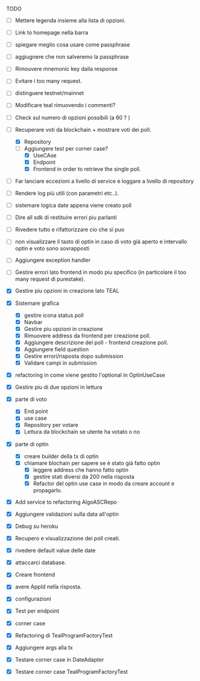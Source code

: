 TODO

- [ ] Mettere legenda insieme alla lista di opzioni.
- [ ] Link to homepage nella barra
- [ ] spiegare meglio cosa usare come passphrase
- [ ] aggiugnere che non salveremo la passphrase 
- [ ] Rimouvere mnemonic key dalla response
- [ ] Evitare i too many request. 
- [ ] distinguere testnet/mainnet
- [ ] Modificare teal rimuovendo i commenti? 

- [ ] Check sul numero di opzioni possibili (a 60 ? )
- [ ] Recuperare voti da blockchain + mostrare voti dei poll.
     - [x] Repository
  - [ ] Aggiungere test per corner case?
     - [x] UseCAse
     - [x] Endpoint 
     - [x] Frontend in order to retrieve the single poll.
- [ ] Far lanciare eccezioni a livello di service e loggare a livello di repository
- [ ] Rendere log più utili (con parametri etc..).
- [ ] sistemare logica date appena viene creato poll
- [ ] Dire all sdk di restituire errori piu parlanti 
- [ ] Rivedere tutto e rifattorizzare cio che si puo
- [ ] non visualizzare il tasto di optin in caso di voto 
        già aperto e intervallo optin e voto sono sovrapposti
- [ ] Aggiungere exception handler
- [ ] Gestire errori lato frontend in modo piu specifico
      (in particolare il too many request di purestake).

- [x] Gestire piu opzioni in creazione lato TEAL
- [x] Sistemare grafica
  - [x] gestire icona status poll
  - [x] Navbar
  - [x] Gestire piu opzioni in creazione
  - [x] Rimuovere address da frontend per creazione poll.
  - [x] Aggiungere descrizione del poll - frontend creazione poll.
  - [x] Aggiungere field question
  - [x] Gestire errori/risposta dopo submission
  - [x] Validare campi in submission
- [x] refactoring in come viene gestito l'optional in OptinUseCase
- [x] Gestire piu di due opzioni in lettura
- [x] parte di voto
    - [x] End point 
    - [x] use case
    - [x] Repository per votare
    - [x] Lettura da blockchain se utente ha votato o no
- [x] parte di optin
    - [x] creare builder della tx di optin
    - [x] chiamare blochain per sapere se è stato già fatto optin 
        - [x] leggere address che hanno fatto optin
        - [x] gestire stati diversi da 200 nella risposta
        - [x] Refactor del optin use case in modo da creare account e propagarlo.
- [x] Add service to refactoring AlgoASCRepo
- [x] Aggiungere validazioni sulla data all'optin
- [x] Debug su heroku 
- [x] Recupero e visualizzazione dei poll creati.
- [x] rivedere default value delle date 
- [x] attaccarci database.
- [x] Creare frontend
- [x] avere AppId nella risposta.
- [x] configurazioni 
- [x] Test per endpoint
- [x] corner case
- [x] Refactoring di TealProgramFactoryTest
- [x] Aggiungere args alla tx
- [x] Testare corner case in DateAdapter
- [x] Testare corner case TealProgramFactoryTest
